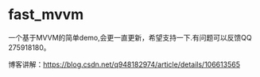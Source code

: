 # fast_mvvm

一个基于MVVM的简单demo,会更一直更新，希望支持一下.有问题可以反馈QQ 275918180。

博客讲解：https://blog.csdn.net/q948182974/article/details/106613565
